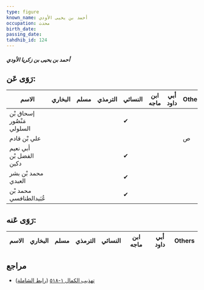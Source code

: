 ```yaml
---
type: figure
known_name: أحمد بن يحيى الأودي
occupation: محدث
birth_date:
passing_date:
tahdhib_id: 124
---
```

##### أحمد بن يحيى بن زكريا الأودي

## رَوَى عَن:
| الاسم                      | البخاري | مسلم | الترمذي | النسائي | ابن ماجه | أبي داود | Others |
| -------------------------- | ------- | ---- | ------- | ------- | -------- | -------- | ------ |
| إسحاق بْن مَنْصُور السلولي |         |      |         | ✔       |          |          |        |
| علي بْن قادم               |         |      |         |         |          |          | ص      |
| أبي نعيم الفضل بْن دكين    |         |      |         | ✔       |          |          |        |
| محمد بْن بشر العبدي        |         |      |         | ✔       |          |          |        |
| محمد بْن عُبَيدالطنافسي    |         |      |         | ✔       |          |          |        |
## رَوَى عَنه:
| الاسم | البخاري | مسلم | الترمذي | النسائي | ابن ماجه | أبي داود | Others |
| ----- | ------- | ---- | ------- | ------- | -------- | -------- | ------ |
## مراجع
- [تهذيب الكمال ١-٥١٨](obsidian://open?vault=Tahdhib-al-Kamal&file=Figures/١٢٤-أحمد%20بن%20يحيى%20بن%20زكريا%20الأودي) ([رابط الشاملة](https://shamela.ws/book/3722/517))